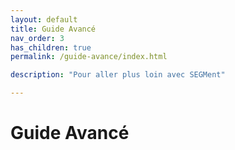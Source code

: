 ```yaml
---
layout: default
title: Guide Avancé
nav_order: 3
has_children: true
permalink: /guide-avance/index.html

description: "Pour aller plus loin avec SEGMent"

---
```


# Guide Avancé
